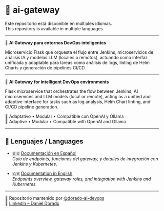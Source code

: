 # 🔁 ai-gateway

Este repositorio está disponible en múltiples idiomas.  
This repository is available in multiple languages.

---

🧠 **AI Gateway para entornos DevOps inteligentes**

Microservicio Flask que orquesta el flujo entre Jenkins, microservicios de análisis IA y modelos LLM (locales o remotos), actuando como interfaz unificada y adaptable para tareas como análisis de logs, linting de Helm Charts y generación de pipelines CI/CD.

---

🧠 **AI Gateway for intelligent DevOps environments**

Flask microservice that orchestrates the flow between Jenkins, AI microservices and LLM models (local or remote), acting as a unified and adaptive interface for tasks such as log analysis, Helm Chart linting, and CI/CD pipeline generation.

📡 Adaptativo • Modular • Compatible con OpenAI y Ollama  
📡 Adaptive • Modular • Compatible with OpenAI and Ollama

---

## 📘 Lenguajes / Languages

- 🇪🇸 [Documentación en Español](./README_ES.md)  
  _Guía de endpoints, funciones del gateway, y detalles de integración con Jenkins y Kubernetes._

- 🇬🇧 [Documentation in English](./README_EN.md)  
  _Endpoints overview, gateway roles, and integration with Jenkins and Kubernetes._

---

📁 Repositorio mantenido por [@dorado-ai-devops](https://github.com/dorado-ai-devops)  
🔗 [LinkedIn – Daniel Dorado](https://www.linkedin.com/in/doradodaniel/)
